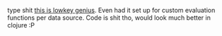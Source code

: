 type shit [this is lowkey genius](https://github.com/kibagateaux/djinnii-serverless/blob/master/integrations/srcES7/lib/integrationsIndex.js). Even had it set up for custom evaluation functions per data source. Code is shit tho, would look much better in clojure :P 